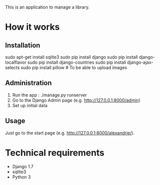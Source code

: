 This is an application to manage a library.

How it works
============

Installation
------------
sudo apt-get install sqlite3
sudo pip install django
sudo pip install django-localflavor
sudo pip install django-countries
sudo pip install django-ajax-selects
sudo pip install pillow # To be able to upload images

Administration
--------------
1. Run the app : ./manage.py runserver
2. Go to the Django Admin page (e.g. http://127.0.0.1:8000/admin)
3. Set up initial data

Usage
-----
Just go to the start page (e.g. http://127.0.0.1:8000/alexandrie/).

Technical requirements
======================
* Django 1.7
* sqlite3
* Python 3